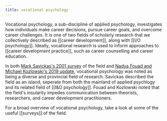 ```yaml
---
title: vocational psychology
---
```


Vocational psychology, a sub-discipline of applied psychology, investigates how individuals make career decisions, pursue career goals, and overcome career challenges. It is one of two fields of scholarly research that we collectively described as [[career development]], along with [[I/O psychology]]. Ideally, vocational research is used to inform approaches to [[career development practice]], such as career counselling and career education. 

In both [Mark Savickas's 2001 survey]() of the field and [Nadya Fouad and Michael Kozlowski's 2019 update](), vocational psychology was noted as being a diverse and provincial field of research. Savickas described the field as an island, seperate from both the mainland of applied psychlogy and its related field of [[I&O psychology]]. Fouad and Kozlowski noted that the field's insularity impedes communication between theorists, researchers, and career development practitioners. 

For a broad overview of vocational psychology, take a look at some of the useful [[surveys]] of the field. 